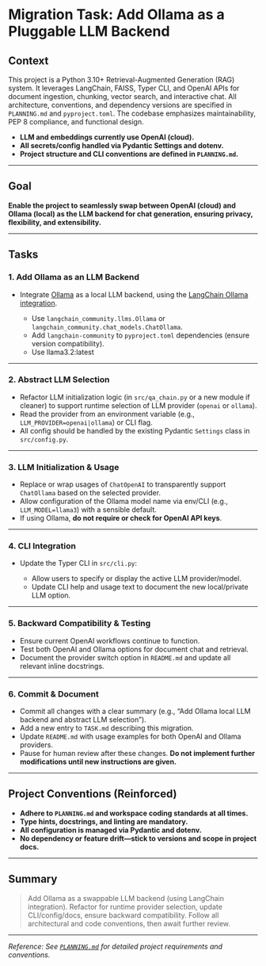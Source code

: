 # Migration Task: Add Ollama as a Pluggable LLM Backend

## Context

This project is a Python 3.10+ Retrieval-Augmented Generation (RAG) system. It leverages LangChain, FAISS, Typer CLI, and OpenAI APIs for document ingestion, chunking, vector search, and interactive chat.
All architecture, conventions, and dependency versions are specified in `PLANNING.md` and `pyproject.toml`. The codebase emphasizes maintainability, PEP 8 compliance, and functional design.

* **LLM and embeddings currently use OpenAI (cloud).**
* **All secrets/config handled via Pydantic Settings and dotenv.**
* **Project structure and CLI conventions are defined in `PLANNING.md`.**

---

## Goal

**Enable the project to seamlessly swap between OpenAI (cloud) and Ollama (local) as the LLM backend for chat generation, ensuring privacy, flexibility, and extensibility.**

---

## Tasks

### 1. Add Ollama as an LLM Backend

* Integrate [Ollama](https://ollama.com/) as a local LLM backend, using the [LangChain Ollama integration](https://python.langchain.com/docs/integrations/llms/ollama/).

  * Use `langchain_community.llms.Ollama` or `langchain_community.chat_models.ChatOllama`.
  * Add `langchain-community` to `pyproject.toml` dependencies (ensure version compatibility).
  * Use llama3.2:latest

---

### 2. Abstract LLM Selection

* Refactor LLM initialization logic (in `src/qa_chain.py` or a new module if cleaner) to support runtime selection of LLM provider (`openai` or `ollama`).
* Read the provider from an environment variable (e.g., `LLM_PROVIDER=openai|ollama`) or CLI flag.
* All config should be handled by the existing Pydantic `Settings` class in `src/config.py`.

---

### 3. LLM Initialization & Usage

* Replace or wrap usages of `ChatOpenAI` to transparently support `ChatOllama` based on the selected provider.
* Allow configuration of the Ollama model name via env/CLI (e.g., `LLM_MODEL=llama3`) with a sensible default.
* If using Ollama, **do not require or check for OpenAI API keys**.

---

### 4. CLI Integration

* Update the Typer CLI in `src/cli.py`:

  * Allow users to specify or display the active LLM provider/model.
  * Update CLI help and usage text to document the new local/private LLM option.

---

### 5. Backward Compatibility & Testing

* Ensure current OpenAI workflows continue to function.
* Test both OpenAI and Ollama options for document chat and retrieval.
* Document the provider switch option in `README.md` and update all relevant inline docstrings.

---

### 6. Commit & Document

* Commit all changes with a clear summary (e.g., “Add Ollama local LLM backend and abstract LLM selection”).
* Add a new entry to `TASK.md` describing this migration.
* Update `README.md` with usage examples for both OpenAI and Ollama providers.
* Pause for human review after these changes. **Do not implement further modifications until new instructions are given.**

---

## Project Conventions (Reinforced)

* **Adhere to `PLANNING.md` and workspace coding standards at all times.**
* **Type hints, docstrings, and linting are mandatory.**
* **All configuration is managed via Pydantic and dotenv.**
* **No dependency or feature drift—stick to versions and scope in project docs.**

---

## Summary

> Add Ollama as a swappable LLM backend (using LangChain integration).
> Refactor for runtime provider selection, update CLI/config/docs, ensure backward compatibility.
> Follow all architectural and code conventions, then await further review.

---

*Reference: See [`PLANNING.md`](./PLANNING.md) for detailed project requirements and conventions.*
